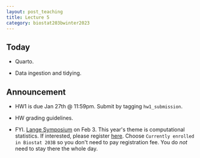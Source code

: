 ```yaml
---
layout: post_teaching
title: Lecture 5
category: biostat203bwinter2023
---
```


## Today

* Quarto.

* Data ingestion and tidying.

## Announcement

* HW1 is due Jan 27th @ 11:59pm. Submit by tagging `hw1_submission`.

* HW grading guidelines.

* FYI. [Lange Symposium](https://langesymposium.github.io/Lange-Symposium/) on Feb 3. This year's theme is computational statistics. If interested, please register [here](https://uclahs.az1.qualtrics.com/jfe/form/SV_8bJEdJEKUs53aCy). Choose `Currently enrolled in Biostat 203B` so you don't need to pay registration fee. You do *not* need to stay there the whole day. 
